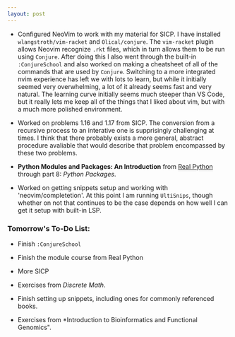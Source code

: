 ```yaml
---
layout: post
---
```


- Configured NeoVim to work with my material for SICP. I have installed 
`wlangstroth/vim-racket` and `Olical/conjure`. The `vim-racket` plugin
allows Neovim recognize `.rkt` files, which in turn allows them to be
run using `Conjure`. After doing this I also went through the built-in
`:ConjureSchool` and also worked on making a cheatsheet of all of the
commands that are used by `Conjure`. Switching to a more integrated nvim
experience has left we with lots to learn, but while it initially seemed
very overwhelming, a lot of it already seems fast and very natural. The
learning curve initially seems much steeper than VS Code, but it really
lets me keep all of the things that I liked about vim, but with a much
more polished environment.

- Worked on problems 1.16 and 1.17 from SICP. The conversion from a recursive
  process to an interative one is supprisingly challenging at times. I
  think that there probably exists a more general, abstract procedure
  avaliable that would describe that problem encompassed by these two
  problems. 

- **Python Modules and Packages: An Introduction** from [Real
  Python](realpython.com) through part 8: *Python Packages*.

- Worked on getting snippets setup and working with
  'neovim/completetion'. At this point I am running `UltiSnips`, though
  whether on not that continues to be the case depends on how well I can
  get it setup with built-in LSP.

### Tomorrow's To-Do List:

- Finish `:ConjureSchool`

- Finish the module course from Real Python

- More SICP

- Exercises from *Discrete Math*.

- Finish setting up snippets, including ones for commonly referenced
  books. 

- Exercises from *Introduction to Bioinformatics and Functional
  Genomics".
